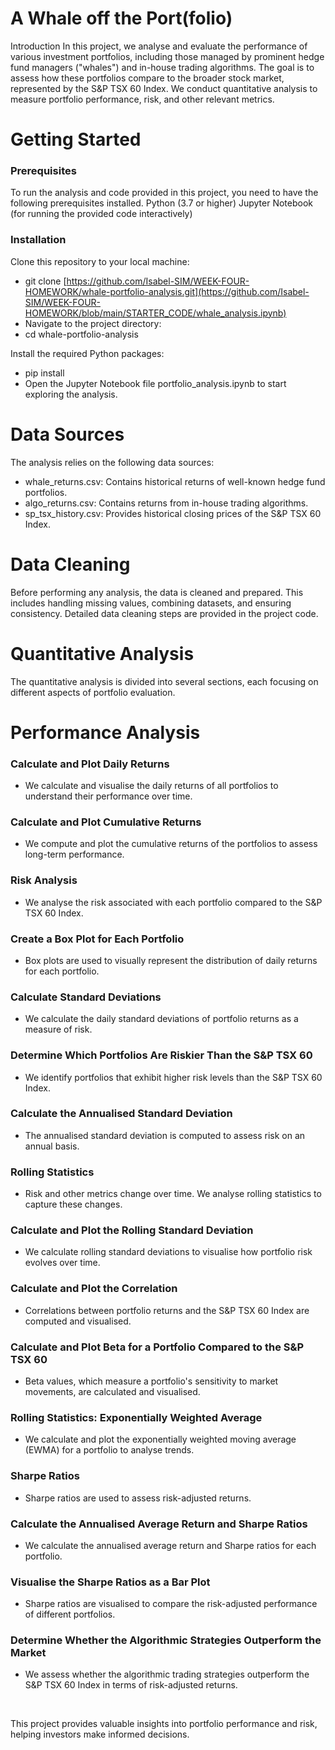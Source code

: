# A Whale off the Port(folio)
Introduction
In this project, we analyse and evaluate the performance of various investment portfolios, including those managed by prominent hedge fund managers ("whales") and in-house trading algorithms. The goal is to assess how these portfolios compare to the broader stock market, represented by the S&P TSX 60 Index. We conduct quantitative analysis to measure portfolio performance, risk, and other relevant metrics.
# Getting Started
### Prerequisites
To run the analysis and code provided in this project, you need to have the following prerequisites installed.
Python (3.7 or higher)
Jupyter Notebook (for running the provided code interactively)
### Installation
Clone this repository to your local machine: 	
- git clone [https://github.com/Isabel-SIM/WEEK-FOUR-HOMEWORK/whale-portfolio-analysis.git](https://github.com/Isabel-SIM/WEEK-FOUR-HOMEWORK/blob/main/STARTER_CODE/whale_analysis.ipynb)   
- Navigate to the project directory: 	
- cd whale-portfolio-analysis 

Install the required Python packages: 
- pip install  
- Open the Jupyter Notebook file portfolio_analysis.ipynb to start exploring the analysis.
# Data Sources
The analysis relies on the following data sources:
- whale_returns.csv: Contains historical returns of well-known hedge fund portfolios.
- algo_returns.csv: Contains returns from in-house trading algorithms.
- sp_tsx_history.csv: Provides historical closing prices of the S&P TSX 60 Index.
# Data Cleaning
Before performing any analysis, the data is cleaned and prepared. This includes handling missing values, combining datasets, and ensuring consistency. Detailed data cleaning steps are provided in the project code.
# Quantitative Analysis
The quantitative analysis is divided into several sections, each focusing on different aspects of portfolio evaluation.
# Performance Analysis
### Calculate and Plot Daily Returns
- We calculate and visualise the daily returns of all portfolios to understand their performance over time.
### Calculate and Plot Cumulative Returns
- We compute and plot the cumulative returns of the portfolios to assess long-term performance.
### Risk Analysis
- We analyse the risk associated with each portfolio compared to the S&P TSX 60 Index.
### Create a Box Plot for Each Portfolio
- Box plots are used to visually represent the distribution of daily returns for each portfolio.
### Calculate Standard Deviations
- We calculate the daily standard deviations of portfolio returns as a measure of risk.
### Determine Which Portfolios Are Riskier Than the S&P TSX 60
- We identify portfolios that exhibit higher risk levels than the S&P TSX 60 Index.
### Calculate the Annualised Standard Deviation
- The annualised standard deviation is computed to assess risk on an annual basis.
### Rolling Statistics
- Risk and other metrics change over time. We analyse rolling statistics to capture these changes.
### Calculate and Plot the Rolling Standard Deviation 
- We calculate rolling standard deviations to visualise how portfolio risk evolves over time.
### Calculate and Plot the Correlation
- Correlations between portfolio returns and the S&P TSX 60 Index are computed and visualised.
###  Calculate and Plot Beta for a Portfolio Compared to the S&P TSX 60
- Beta values, which measure a portfolio's sensitivity to market movements, are calculated and visualised.
### Rolling Statistics: Exponentially Weighted Average
- We calculate and plot the exponentially weighted moving average (EWMA) for a portfolio to analyse trends.
###  Sharpe Ratios
- Sharpe ratios are used to assess risk-adjusted returns.
###  Calculate the Annualised Average Return and Sharpe Ratios
- We calculate the annualised average return and Sharpe ratios for each portfolio.
###  Visualise the Sharpe Ratios as a Bar Plot
- Sharpe ratios are visualised to compare the risk-adjusted performance of different portfolios.
###  Determine Whether the Algorithmic Strategies Outperform the Market
- We assess whether the algorithmic trading strategies outperform the S&P TSX 60 Index in terms of risk-adjusted returns.

<br>

This project provides valuable insights into portfolio performance and risk, helping investors make informed decisions.
